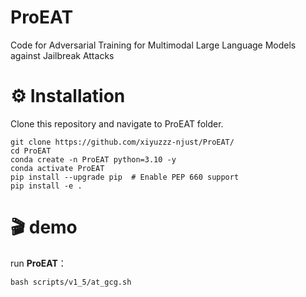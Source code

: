 # ProEAT
Code for Adversarial Training for Multimodal Large Language Models against Jailbreak Attacks

# ⚙️ Installation

 Clone this repository and navigate to ProEAT folder.
```
git clone https://github.com/xiyuzzz-njust/ProEAT/
cd ProEAT
conda create -n ProEAT python=3.10 -y
conda activate ProEAT
pip install --upgrade pip  # Enable PEP 660 support
pip install -e .
```


# 🎬 demo

run **ProEAT**：

```
bash scripts/v1_5/at_gcg.sh
```
